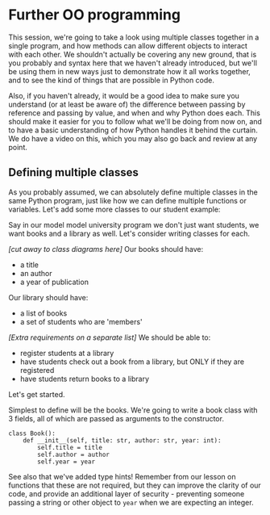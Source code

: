 # Further OO programming
This session, we're going to take a look using multiple classes together in a single program, and how methods can allow different objects to interact with each other. We shouldn't actually be covering any new ground, that is you probably and syntax here that we haven't already introduced, but we'll be using them in new ways just to demonstrate how it all works together, and to see the kind of things that are possible in Python code.

Also, if you haven't already, it would be a good idea to make sure you understand (or at least be aware of) the difference between passing by reference and passing by value, and when and why Python does each. This should make it easier for you to follow what we'll be doing from now on, and to have a basic understanding of how Python handles it behind the curtain. We do have a video on this, which you may also go back and review at any point. 

## Defining multiple classes
As you probably assumed, we can absolutely define multiple classes in the same Python program, just like how we can define multiple functions or variables. Let's add some more classes to our student example:

Say in our model model university program we don't just want students, we want books and a library as well. Let's consider writing classes for each.

*[cut away to class diagrams here]*
Our books should have:
* a title
* an author
* a year of publication

Our library should have:
* a list of books
* a set of students who are 'members'

*[Extra requirements on a separate list]*
We should be able to:
* register students at a library
* have students check out a book from a library, but ONLY if they are registered
* have students return books to a library

Let's get started.

Simplest to define will be the books. We're going to write a book class with 3 fields, all of which are passed as arguments to the constructor.
~~~
class Book():
    def __init__(self, title: str, author: str, year: int):
        self.title = title
        self.author = author
        self.year = year
~~~
See also that we've added type hints! Remember from our lesson on functions that these are not required, but they can improve the clarity of our code, and provide an additional layer of security - preventing someone passing a string or other object to `year` when we are expecting an integer.